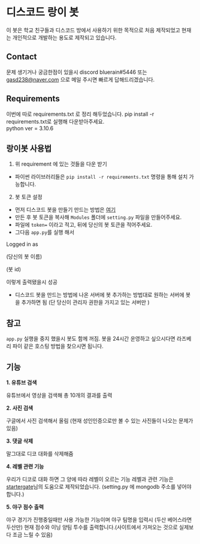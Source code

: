 # 디스코드 랑이 봇 #
이 봇은 학교 친구들과 디스코드 방에서 사용하기 위한 목적으로 처음 제작되었고 현재는 개인적으로 개발하는 용도로 제작되고 있습니다.

## Contact
문제 생기거나 궁금한점이 있을시 discord bluerain#5446 또는 gasd238@naver.com 으로 메일 주시면 빠르게 답해드리겠습니다.

## Requirements ##

이번에 따로 requirements.txt 로 정리 해두었습니다. pip install -r requirements.txt로 실행해 다운받아주세요.  
python ver = 3.10.6

## 랑이봇 사용법 ##

1. 위 requirement 에 있는 것들을 다운 받기
 - 파이썬 라이브러리들은 `pip install -r requirements.txt` 명령을 통해 설치 가능합니다.

2. 봇 토큰 설정
 - 먼저 디스코드 봇을 만들기 만드는 방법은 [여기](https://blog.naver.com/wpdus2694?Redirect=Log&logNo=221192640522) 
 - 만든 후 봇 토큰을 복사해 `Modules` 폴더에 `setting.py` 파일을 만들어주세요.
 - 파일에 `token=` 이라고 적고, 뒤에 당신의 봇 토큰을 적어주세요.
 - 그다음 `app.py`를 실행 해서 
 
 Logged in as
 
 (당신의 봇 이름)
 
 (봇 id)
 
  이렇게 출력됐을시 성공

 - 디스코드 봇을 만드는 방법에 나온 서버에 봇 추가하는 방법대로 원하는 서버에 봇을 추가하면 됨 (단 당신이 관리자 권한을 가지고 있는 서버만 )

## 참고 ##
`app.py` 실행을 중지 했을시 봇도 함께 꺼짐. 봇을 24시간 운영하고 싶으시다면 라즈베리 파이 같은 호스팅 방법을 찾으시면 됩니다.


## 기능 ##

**1. 유튜브 검색**

유튜브에서 영상을 검색해 총 10개의 결과를 출력

**2. 사진 검색**

구글에서 사진 검색해서 올림 (현재 성인인증으로만 볼 수 있는 사진들이 나오는 문제가 있음)

**3. 댓글 삭제**

말그대로 디코 대화를 삭제해줌

**4. 레벨 관련 기능**

우리가 디코로 대화 하면 그 양에 따라 레벨이 오르는 기능 레벨과 관련 기능은 [startergate](https://github.com/startergate)님의 도움으로 제작되었습니다. (setting.py 에 mongodb 주소를 넣어야합니다.)

**5. 야구 점수 출력**

야구 경기가 진행중일때만 사용 가능한 기능이며 야구 팀명을 입력시 (두산 베어스라면 두산만) 현재 점수와 이닝 양팀 투수를 출력합니다.(사이트에서 가져오는 것으로 실제보다 조금 느릴 수 있음)

